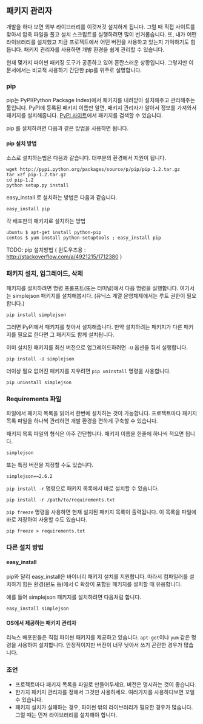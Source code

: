 패키지 관리자
-------------

개발을 하다 보면 외부 라이브러리를 이것저것 설치하게 됩니다. 그럴 때 직접 사이트를 찾아서 압축 파일을 풀고 설치 스크립트를 실행하려면 많이 번거롭습니다. 또, 내가 어떤 라이브러리를 설치했고 지금 프로젝트에서 어떤 버전을 사용하고 있는지 기억하기도 힘듭니다. 패키지 관리자를 사용하면 개발 환경을 쉽게 관리할 수 있습니다.

현재 몇가지 파이썬 패키징 도구가 공존하고 있어 혼란스러운 상황입니다. 그렇지만 이 문서에서는 비교적 사용하기 간단한 pip를 위주로 설명합니다.

### pip

pip는 PyPI(Python Package Index)에서 패키지를 내려받아 설치해주고 관리해주는 툴입니다. PyPI에 등록된 패키지 이름만 알면, 패키지 관리자가 알아서 정보를 가져와서 패키지를 설치해줍니다. [PyPI 사이트](http://pypi.python.org/)에서 패키지를 검색할 수 있습니다.

pip 를 설치하려면 다음과 같은 방법을 사용하면 됩니다. 

#### pip 설치 방법

소스로 설치하는법은 다음과 같습니다. 대부분의 환경에서 지원이 됩니다.

	wget http://pypi.python.org/packages/source/p/pip/pip-1.2.tar.gz 
	tar xzf pip-1.2.tar.gz 
	cd pip-1.2
	python setup.py install

easy_install 로 설치하는 방법은 다음과 같습니다.

	easy_install pip
	
각 배포판의 패키지로 설치하는 방법

	ubuntu $ apt-get install python-pip	
	centos $ yum install python-setuptools ; easy_install pip

TODO: pip 설치방법 ( 윈도우즈용 : http://stackoverflow.com/a/4921215/1712380 )

### 패키지 설치, 업그레이드, 삭제

패키지를 설치하려면 명령 프롬프트(또는 터미널)에서 다음 명령을 실행합니다. 여기서는 simplejson 패키지를 설치해봅시다. (유닉스 계열 운영체제에서는 루트 권한이 필요합니다.)

	pip install simplejson
	
그러면 PyPI에서 패키지를 찾아서 설치해줍니다. 만약 설치하려는 패키지가 다른 패키지를 필요로 한다면 그 패키지도 함께 설치됩니다.

이미 설치된 패키지를 최신 버전으로 업그레이드하려면 `-U` 옵션을 줘서 실행합니다.

	pip install -U simplejson
	
더이상 필요 없어진 패키지를 지우려면 `pip uninstall` 명령을 사용합니다.

	pip uninstall simplejson
	
### Requirements 파일

파일에서 패키지 목록을 읽어서 한번에 설치하는 것이 가능합니다. 프로젝트마다 패키지 목록 파일을 하나씩 관리하면 개발 환경을 편하게 구축할 수 있습니다.

패키지 목록 파일의 형식은 아주 간단합니다. 패키지 이름을 한줄에 하나씩 적으면 됩니다.

	simplejson

또는 특정 버전을 지정할 수도 있습니다.

	simplejson==2.6.2

`pip install -r` 명령으로 패키지 목록에서 바로 설치할 수 있습니다.

	pip install -r /path/to/requirements.txt

`pip freeze` 명령을 사용하면 현재 설치된 패키지 목록이 출력됩니다. 이 목록을 파일에 바로 저장하여 사용할 수도 있습니다.

	pip freeze > requirements.txt
	
### 다른 설치 방법

#### easy_install

pip와 달리 easy_install은 바이너리 패키지 설치를 지원합니다. 따라서 컴파일러를 설치하기 힘든 환경(윈도 등)에서 C 확장이 포함된 패키지를 설치할 때 유용합니다.

예를 들어 simplejson 패키지를 설치하려면 다음처럼 합니다.

	easy_install simplejson

#### OS에서 제공하는 패키지 관리자

리눅스 배포판들은 직접 파이썬 패키지를 제공하고 있습니다. `apt-get`이나 `yum` 같은 명령을 사용하여 설치합니다. 안정적이지만 버전이 너무 낮아서 쓰기 곤란한 경우가 많습니다.

### 조언

* 프로젝트마다 패키지 목록을 파일로 만들어두세요. 버전은 명시하는 것이 좋습니다.
* 한가지 패키지 관리자를 정해서 그것만 사용하세요. 여러가지를 사용하다보면 꼬일 수 있습니다.
* 패키지 설치가 실패하는 경우, 파이썬 밖의 라이브러리가 필요한 경우가 많습니다. 그럴 때는 먼저 라이브러리를 설치해야 합니다.

